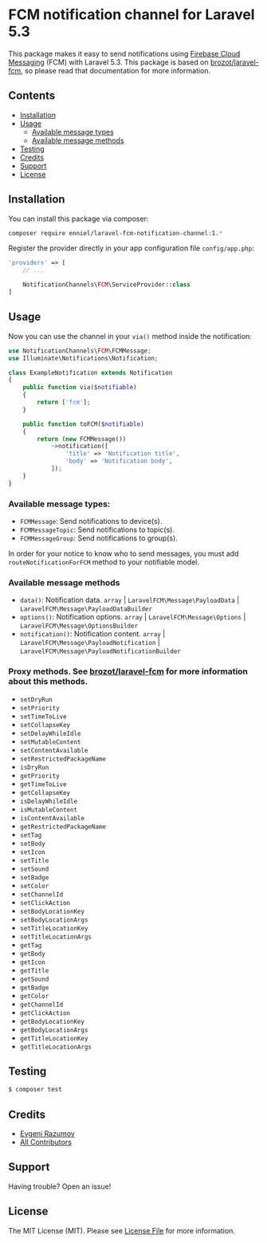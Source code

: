 # FCM notification channel for Laravel 5.3

This package makes it easy to send notifications using [Firebase Cloud Messaging](https://firebase.google.com/docs/cloud-messaging/) (FCM) with Laravel 5.3.
This package is based on [brozot/laravel-fcm](https://github.com/brozot/Laravel-FCM), so please read that documentation for more information.

## Contents

- [Installation](#installation)
- [Usage](#usage)
    - [Available message types](#available-message-types)
    - [Available message methods](#available-message-methods)
- [Testing](#testing)
- [Credits](#credits)
- [Support](#support)
- [License](#license)


## Installation

You can install this package via composer:

``` bash
composer require enniel/laravel-fcm-notification-channel:1.*
```
Register the provider directly in your app configuration file `config/app.php`:
``` php
'providers' => [
    // ...

    NotificationChannels\FCM\ServiceProvider::class 
]
```

## Usage

Now you can use the channel in your `via()` method inside the notification:

```php
use NotificationChannels\FCM\FCMMessage;
use Illuminate\Notifications\Notification;

class ExampleNotification extends Notification
{
    public function via($notifiable)
    {
        return ['fcm'];
    }

    public function toFCM($notifiable)
    {
        return (new FCMMessage())
            ->notification([
                'title' => 'Notification title',
                'body' => 'Notification body',
            ]);
    }
}
```

### Available message types:

- `FCMMessage`: Send notifications to device(s).
- `FCMMessageTopic`: Send notifications to topic(s).
- `FCMMessageGroup`: Send notifications to group(s).

In order for your notice to know who to send messages, you must add `routeNotificationForFCM` method to your notifiable model.

### Available message methods

- `data()`: Notification data. `array` | `LaravelFCM\Message\PayloadData` | `LaravelFCM\Message\PayloadDataBuilder`
- `options()`: Notification options. `array` | `LaravelFCM\Message\Options` | `LaravelFCM\Message\OptionsBuilder`
- `notification()`: Notification content. `array` | `LaravelFCM\Message\PayloadNotification` | `LaravelFCM\Message\PayloadNotificationBuilder`

### Proxy methods. See [brozot/laravel-fcm](https://github.com/brozot/Laravel-FCM) for more information about this methods.
- `setDryRun`
- `setPriority`
- `setTimeToLive`
- `setCollapseKey`
- `setDelayWhileIdle`
- `setMutableContent`
- `setContentAvailable`
- `setRestrictedPackageName`
- `isDryRun`
- `getPriority`
- `getTimeToLive`
- `getCollapseKey`
- `isDelayWhileIdle`
- `isMutableContent`
- `isContentAvailable`
- `getRestrictedPackageName`
- `setTag`
- `setBody`
- `setIcon`
- `setTitle`
- `setSound`
- `setBadge`
- `setColor`
- `setChannelId`
- `setClickAction`
- `setBodyLocationKey`
- `setBodyLocationArgs`
- `setTitleLocationKey`
- `setTitleLocationArgs`
- `getTag`
- `getBody`
- `getIcon`
- `getTitle`
- `getSound`
- `getBadge`
- `getColor`
- `getChannelId`
- `getClickAction`
- `getBodyLocationKey`
- `getBodyLocationArgs`
- `getTitleLocationKey`
- `getTitleLocationArgs`

## Testing

``` bash
$ composer test
```

## Credits

- [Evgeni Razumov](https://github.com/enniel)
- [All Contributors](../../contributors)

## Support

Having trouble? Open an issue!

## License

The MIT License (MIT). Please see [License File](LICENSE.md) for more information.
